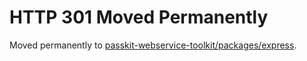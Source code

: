 # HTTP 301 Moved Permanently

Moved permanently to [passkit-webservice-toolkit/packages/express](https://github.com/alexandercerutti/passkit-webservice-toolkit/tree/main/packages/express).
